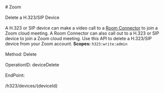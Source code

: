 <br>#     Zoom</br>
<br>Delete a H.323/SIP Device</br>
<br>A H.323 or SIP device can make a video call to a [Room Connector](https://support.zoom.us/hc/en-us/articles/201363273-Getting-Started-With-H-323-SIP-Room-Connector) to join a Zoom cloud meeting. A Room Connector can also call out to a H.323 or SIP device to join a Zoom cloud meeting. Use this API to delete a H.323/SIP device from your Zoom account.
**Scopes:** `h323:write:admin`
 </br>
<br>Method: Delete</br>
<br>OperationID: deviceDelete</br>
<br>EndPoint:</br>
<br>/h323/devices/{deviceId}</br>
